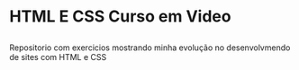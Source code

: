 # **HTML E CSS Curso em Video**
##
Repositorio com exercicios mostrando minha evolução no desenvolvmendo de sites com HTML e CSS
##
